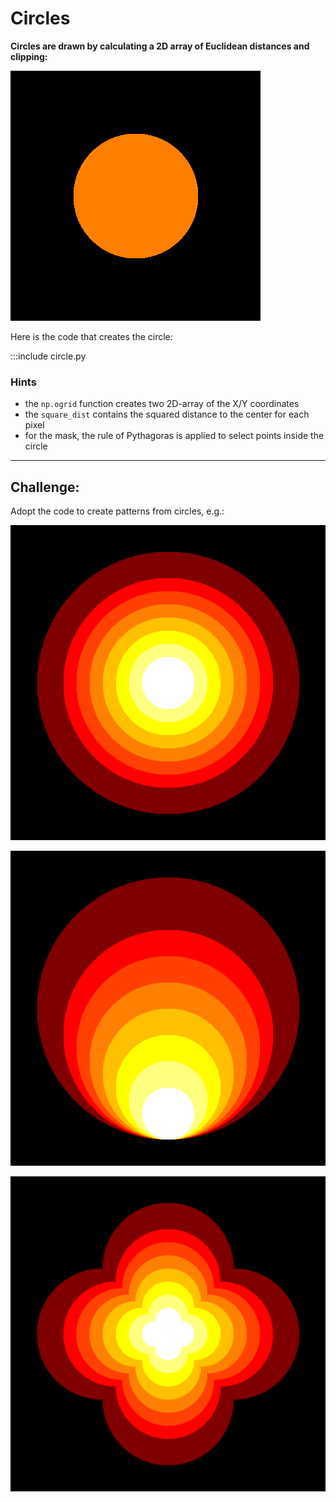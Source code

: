
# Circles

**Circles are drawn by calculating a 2D array of Euclidean distances and clipping:**

![](../images/circle.png)

Here is the code that creates the circle:

:::include circle.py

### Hints

* the `np.ogrid` function creates two 2D-array of the X/Y coordinates
* the `square_dist` contains the squared distance to the center for each pixel
* for the mask, the rule of Pythagoras is applied to select points inside the circle

----

## Challenge:

Adopt the code to create patterns from circles, e.g.:

![](../images/circle_challenge2.png)

![](../images/circle_challenge3.png)

![](../images/circle_challenge.png)
